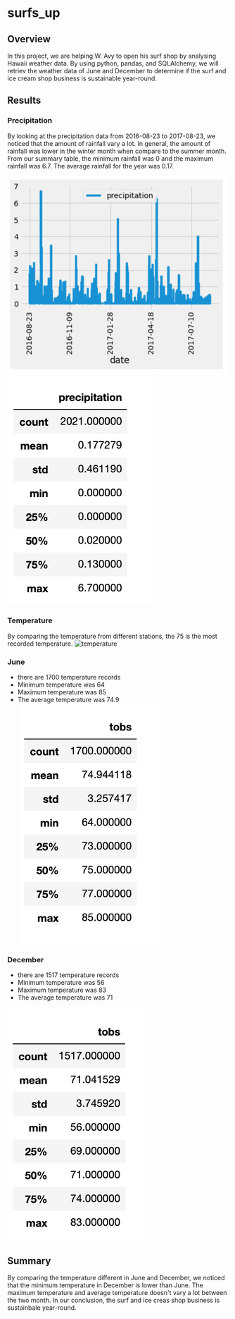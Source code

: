 # surfs_up

## Overview
In this project, we are helping W. Avy to open his surf shop by analysing Hawaii weather data. By using python, pandas, and SQLAlchemy, we will retriev the weather data of June and December to determine if the surf and ice cream shop business is sustainable year-round.

## Results
### Precipitation
By looking at the precipitation data from 2016-08-23 to 2017-08-23, we noticed that the amount of rainfall vary a lot. In general, the amount of rainfall was lower in the winter month when compare to the summer month. From our summary table, the minimum rainfall was 0 and the maximum rainfall was 6.7. The average rainfall for the year was 0.17.

![precipitationgraph](Resources/precipitationgraph.png)
![precipitation](Resources/precipitation.png)

### Temperature
By comparing the temperature from different stations, the 75 is the most recorded temperature.
![temperature](Resources/temperature.png)

### June
* there are 1700 temperature records
* Minimum temperature was 64
* Maximum temperature was 85
* The average temperature was 74.9
![June](Resources/June.png)

### December
* there are 1517 temperature records
* Minimum temperature was 56
* Maximum temperature was 83
* The average temperature was 71

![Dec](Resources/Dec.png)

## Summary
By comparing the temperature different in June and December, we noticed that the minimum temperature in December is lower than June. The maximum temperature and average temperature doesn't vary a lot between the two month. In our conclusion, the surf and ice creas shop business is sustainbale year-round.
